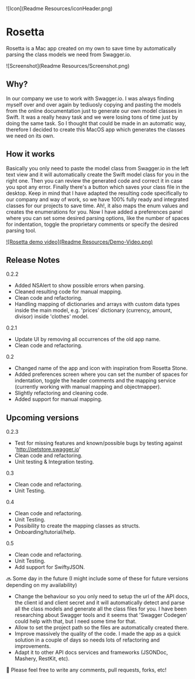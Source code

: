 ![Icon](Readme Resources/iconHeader.png)

# Rosetta

Rosetta is a Mac app created on my own to save time by automatically parsing the class models we need from Swagger.io.

![Screenshot](Readme Resources/Screenshot.png)

## Why?
In our company we use to work with Swagger.io. I was always finding myself over and over again by tediuosly copying and pasting the models from the online documentation just to generate our own model classes in Swift. It was a really heavy task and we were losing tons of time just by doing the same task. So I thought that could be made in an automatic way, therefore I decided to create this MacOS app which generates the classes we need on its own.

## How it works
Basically you only need to paste the model class from Swagger.io in the left text view and it will automatically create the Swift model class for you in the right one. Then you can review the generated code and correct it in case you spot any error. Finally there's a button which saves your class file in the desktop.
Keep in mind that I have adapted the resulting code specifically to our company and way of work, so we have 100% fully ready and integrated classes for our projects to save time. Ah!, it also maps the enum values and creates the enumerations for you. Now I have added a preferences panel where you can set some desired parsing options, like the number of spaces for indentation, toggle the proprietary comments or specify the desired parsing tool.

[![Rosetta demo video](Readme Resources/Demo-Video.png)](https://www.youtube.com/watch?v=wGnYYJuISlQ)

## Release Notes

0.2.2
- Added NSAlert to show possible errors when parsing.
- Cleaned resulting code for manual mapping.
- Clean code and refactoring.
- Handling mapping of dictionaries and arrays with custom data types inside the main model, e.g. 'prices' dictionary (currency, amount, divisor) inside 'clothes' model.

0.2.1
- Update UI by removing all occurrences of the old app name.
- Clean code and refactoring.

0.2
- Changed name of the app and icon with inspiration from Rosetta Stone.
- Added preferences screen where you can set the number of spaces for indentation, toggle the header comments and the mapping service (currently working with manual mapping and objectmapper).
- Slightly refactoring and cleaning code.
- Added support for manual mapping.

## Upcoming versions

0.2.3
- Test for missing features and known/possible bugs by testing against 'http://petstore.swagger.io'
- Clean code and refactoring.
- Unit testing & Integration testing.

0.3
- Clean code and refactoring.
- Unit Testing.

0.4
- Clean code and refactoring.
- Unit Testing.
- Possibility to create the mapping classes as structs.
- Onboarding/tutorial/help.

0.5
- Clean code and refactoring.
- Unit Testing.
- Add support for SwiftyJSON.

🔜 Some day in the future (I might include some of these for future versions depending on my availability)
- Change the behaviour so you only need to setup the url of the API docs, the client id and client secret and it will automatically detect and parse all the class models and generate all the class files for you. I have been researching about Swagger tools and it seems  that 'Swagger Codegen' could help with that, but I need some time for that.
- Allow to set the project path so the files are automatically created there.
- Improve massively the quality of the code. I made the app as a quick solution in a couple of days so needs lots of refactoring and improvements.
- Adapt it to other API docs services and frameworks (JSONDoc, Mashery, RestKit, etc).

💭 Please feel free to write any comments, pull requests, forks, etc!

